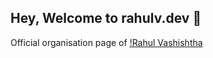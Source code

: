 ## Hey, Welcome to rahulv.dev 👋

Official organisation page of [!Rahul Vashishtha](https://github.com/rahul-vashishtha)
